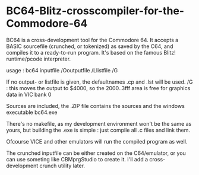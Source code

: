 # BC64-Blitz-crosscompiler-for-the-Commodore-64

BC64 is a cross-development tool for the Commodore 64. It accepts a BASIC sourcefile (crunched, or tokenized) as saved by
the C64, and compiles it to a ready-to-run program. It's based on the famous Blitz! runtime/pcode interpreter.

usage : bc64 inputfile /Ooutputfile /Llistfile /G

If no output- or listfile is given, the defaultnames <inputbas>.cp  and <inputbase>.lst will be used.
/G : this moves the output to $4000, so the $2000..$3fff area is free for graphics data in VIC bank 0

Sources are included, the .ZIP file contains the sources and the windows executable bc64.exe

There's no makefile, as my development environment won't be the same as yours, but building the .exe is simple :
just compile all .c files and link them.

Ofcourse VICE and other emulators will run the compiled program as well.

The crunched inputfile can be either created on the C64/emulator, or you can use someting like CBMprgStudio to create it.
I'll add a cross-development crunch utility later.
